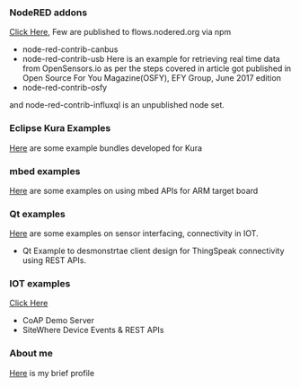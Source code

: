 ### NodeRED addons
[Click Here](https://github.com/rajeshsola/node-red-addons),
Few are published to flows.nodered.org via npm
* node-red-contrib-canbus
* node-red-contrib-usb
Here is an example for retrieving real time data from OpenSensors.io as per the steps covered in
article got published in Open Source For You Magazine(OSFY), EFY Group, June 2017 edition
* node-red-contrib-osfy

and node-red-contrib-influxql is an unpublished node set.

### Eclipse Kura Examples
[Here](https://github.com/rajeshsola/kura-addons) are some example bundles developed for Kura

### mbed examples
[Here](https://github.com/rajeshsola/mbed-examples) are some examples on using mbed APIs for ARM target board

### Qt examples
[Here](https://github.com/rajeshsola/qt-examples) are some examples on sensor interfacing, connectivity in IOT.
* Qt Example to desmonstrtae client design for ThingSpeak connectivity using REST APIs.

### IOT examples
[Click Here](https://github.com/rajeshsola/iot-examples)
* CoAP Demo Server
* SiteWhere Device Events & REST APIs

### About me
[Here](profile.md) is my brief profile
